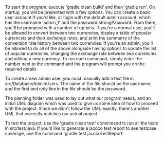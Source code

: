 To start the program, execute 'gradle clean build' and then 'gradle run'. On startup, you will be presented with a few options. You can create a basic user account if you'd like, or login with the default admin account, which has the username 'admin_1' and the password strongPassword. From there, you'll be prompted with a number of options. If you're a normal user, you'll be allowed to convert between two currencies, display a table of popular currenceis and their exchange rates, and print the summarry of the conversion rate history between two currencies. If you're an admin, you'll be allowed to do all of the above alongside having options to update the list of popular currencies, changing the exchange rate between two currencies and adding a new currency. To run each command, simply enter the number next to the command and the program will prompt you on the required details

To create a new admin user, you must manually add a text file in src/Database/AdminUsers. The name of the file should be the username, and the first and only line in the file should be the password.

The planning folder was used to lay out what our program needs, and an initial UML diagram which was used to give us some idea of how to proceed with the project. Since we didn't follow the UML exactly, there's another UML that correctly matches our actual project

To test the project, use the 'gradle clean test' commmand to run all the tests in src/test/java. If you'd like to generate a jacoco test report to see testcase coverage, use the command 'gradle test jacocoTestReport'.
